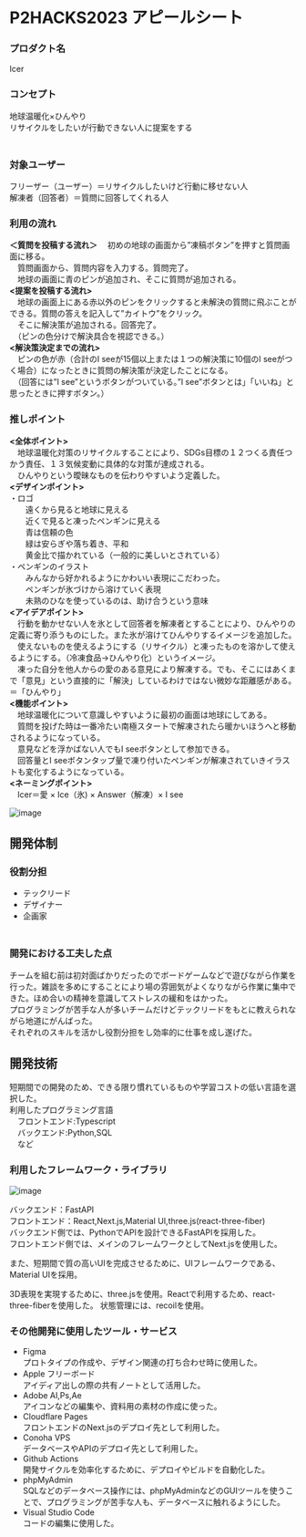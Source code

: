 # P2HACKS2023 アピールシート   
### プロダクト名  
Icer  

### コンセプト  
地球温暖化×ひんやり  
リサイクルをしたいが行動できない人に提案をする  
　　
### 対象ユーザー  
フリーザー（ユーザー）＝リサイクルしたいけど行動に移せない人  
解凍者（回答者）＝質問に回答してくれる人  

### 利用の流れ
**＜質問を投稿する流れ＞**
　初めの地球の画面から”凍稿ボタン”を押すと質問画面に移る。  
　質問画面から、質問内容を入力する。質問完了。  
　地球の画面に青のピンが追加され、そこに質問が追加される。  
**<提案を投稿する流れ>**  
　地球の画面上にある赤以外のピンをクリックすると未解決の質問に飛ぶことができる。質問の答えを記入して”カイトウ”をクリック。  
　そこに解決策が追加される。回答完了。  
　（ピンの色分けで解決具合を視認できる。）  
**<解決策決定までの流れ>**  
　ピンの色が赤（合計のI seeが15個以上または１つの解決策に10個のI seeがつく場合）になったときに質問の解決策が決定したことになる。  
　（回答には”I see”というボタンがついている。”I see”ボタンとは」「いいね」と思ったときに押すボタン。）  

### 推しポイント  
**<全体ポイント>**  
　地球温暖化対策のリサイクルすることにより、SDGs目標の１２つくる責任つかう責任、１３気候変動に具体的な対策が達成される。  
　ひんやりという曖昧なものを伝わりやすいよう定義した。  
**<デザインポイント>**  
・ロゴ  
　　遠くから見ると地球に見える  
　　近くで見ると凍ったペンギンに見える  
　　青は信頼の色  
　　緑は安らぎや落ち着き、平和  
　　黄金比で描かれている（一般的に美しいとされている）  
・ペンギンのイラスト  
　　みんなから好かれるようにかわいい表現にこだわった。  
　　ペンギンが氷づけから溶けていく表現  
　　未熟のひなを使っているのは、助け合うという意味  
**<アイデアポイント>**  
　行動を動かせない人を氷として回答者を解凍者とすることにより、ひんやりの定義に寄り添うものにした。また氷が溶けてひんやりするイメージを追加した。  
　使えないものを使えるようにする（リサイクル）と凍ったものを溶かして使えるようにする。（冷凍食品→ひんやり化）というイメージ。  
　凍った自分を他人からの愛のある意見により解凍する。でも、そこにはあくまで「意見」という直接的に「解決」しているわけではない微妙な距離感がある。＝「ひんやり」  
**<機能ポイント>**  
　地球温暖化について意識しやすいように最初の画面は地球にしてある。  
　質問を投げた時は一番冷たい南極スタートで解凍されたら暖かいほうへと移動されるようになっている。  
　意見などを浮かばない人でもI seeボタンとして参加できる。  
　回答量とI seeボタンタップ量で凍り付いたペンギンが解凍されていきイラストも変化するようになっている。  
**<ネーミングポイント>**  
　Icer＝愛 × Ice（氷) × Answer（解凍）× I see   

![image](https://github.com/p2hacks2023/pre-10/assets/49752462/841da892-0531-4d99-bde4-8454d3e3f93a)  

## 開発体制

### 役割分担
- テックリード  
- デザイナー　  
- 企画家  
　　
### 開発における工夫した点
チームを組む前は初対面ばかりだったのでボードゲームなどで遊びながら作業を行った。雑談を多めにすることにより場の雰囲気がよくなりながら作業に集中できた。ほめ合いの精神を意識してストレスの緩和をはかった。  
プログラミングが苦手な人が多いチームだけどテックリードをもとに教えられながら地道にがんばった。  
それぞれのスキルを活かし役割分担をし効率的に仕事を成し遂げた。  

## 開発技術

短期間での開発のため、できる限り慣れているものや学習コストの低い言語を選択した。  
利用したプログラミング言語  
　フロントエンド:Typescript  
　バックエンド:Python,SQL  
　など  

### 利用したフレームワーク・ライブラリ
![image](https://github.com/p2hacks2023/pre-10/assets/49752462/f5d18533-61c2-47d0-966d-5443b55c5d2b)  

バックエンド：FastAPI  
フロントエンド：React,Next.js,Material UI,three.js(react-three-fiber)  
バックエンド側では、PythonでAPIを設計できるFastAPIを採用した。  
フロントエンド側では、メインのフレームワークとしてNext.jsを使用した。  

また、短期間で質の高いUIを完成させるために、UIフレームワークである、Material UIを採用。  

3D表現を実現するために、three.jsを使用。Reactで利用するため、react-three-fiberを使用した。 状態管理には、recoilを使用。  

### その他開発に使用したツール・サービス  
- Figma  
プロトタイプの作成や、デザイン関連の打ち合わせ時に使用した。  
- Apple フリーボード  
アイディア出しの際の共有ノートとして活用した。  
- Adobe AI,Ps,Ae  
アイコンなどの編集や、資料用の素材の作成に使った。  
- Cloudflare Pages  
フロントエンドのNext.jsのデプロイ先として利用した。  
- Conoha VPS  
データベースやAPIのデプロイ先として利用した。  
- Github Actions  
開発サイクルを効率化するために、デプロイやビルドを自動化した。  
- phpMyAdmin  
SQLなどのデータベース操作には、phpMyAdminなどのGUIツールを使うことで、プログラミングが苦手な人も、データベースに触れるようにした。  
- Visual Studio Code  
コードの編集に使用した。  
